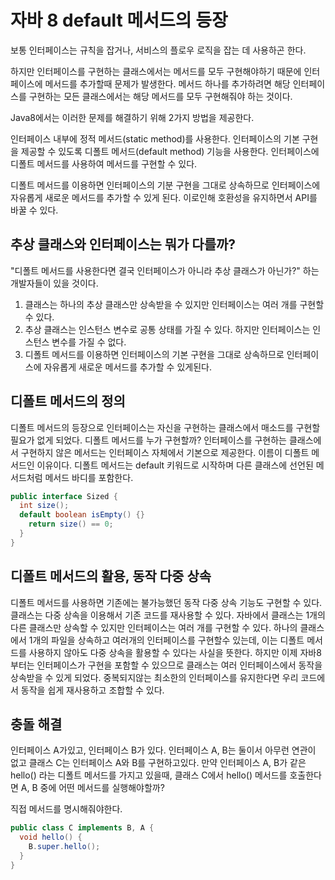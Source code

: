 # 자바 8 default 메서드의 등장
보통 인터페이스는 규칙을 잡거나, 서비스의 플로우 로직을 잡는 데 사용하곤 한다.

하지만 인터페이스를 구현하는 클래스에서는 메서드를 모두 구현해야하기 때문에 인터페이스에 메서드를 추가할때 문제가 발생한다. 메서드 하나를 추가하려면 해당 인터페이스를 구현하는 모든 클래스에서는 해당 메서드를 모두 구현해줘야 하는 것이다.

Java8에서는 이러한 문제를 해결하기 위해 2가지 방법을 제공한다.

인터페이스 내부에 정적 메서드(static method)를 사용한다.
인터페이스의 기본 구현을 제공할 수 있도록 디폴트 메서드(default method) 기능을 사용한다.
인터페이스에 디폴트 메서드를 사용하여 메서드를 구현할 수 있다.

디폴트 메서드를 이용하면 인터페이스의 기분 구현을 그대로 상속하므로 인터페이스에 자유롭게 새로운 메서드를 추가할 수 있게 된다. 이로인해 호환성을 유지하면서 API를 바꿀 수 있다.

## 추상 클래스와 인터페이스는 뭐가 다를까?

"디폴트 메서드를 사용한다면 결국 인터페이스가 아니라 추상 클래스가 아닌가?" 하는 개발자들이 있을 것이다.

1. 클래스는 하나의 추상 클래스만 상속받을 수 있지만 인터페이스는 여러 개를 구현할 수 있다.
2. 추상 클래스는 인스턴스 변수로 공통 상태를 가질 수 있다. 하지만 인터페이스는 인스턴스 변수를 가질 수 없다.
3. 디폴트 메서드를 이용하면 인터페이스의 기본 구현을 그대로 상속하므로 인터페이스에 자유롭게 새로운 메서드를 추가할 수 있게된다. 

## 디폴트 메서드의 정의
디폴트 메서드의 등장으로 인터페이스는 자신을 구현하는 클래스에서 매소드를 구현할 필요가 없게 되었다. 디폴트 메서드를 누가 구현할까? 
인터페이스를 구현하는 클래스에서 구현하지 않은 메서드는 인터페이스 자체에서 기본으로 제공한다. 이름이 디폴트 메서드인 이유이다.
디폴트 메서드는 default 키워드로 시작하며 다른 클래스에 선언된 메서드처럼 메서드 바디를 포함한다.

```java
public interface Sized {
  int size();
  default boolean isEmpty() {}
    return size() == 0;
  }
}
```

## 디폴트 메서드의 활용, 동작 다중 상속
디폴트 메서드를 사용하면 기존에는 불가능했던 동작 다중 상속 기능도 구현할 수 있다.
클래스는 다중 상속을 이용해서 기존 코드를 재사용할 수 있다. 자바에서 클래스는 1개의 다른 클래스만 상속할 수 있지만 인터페이스는 여러 개를 구현할 수 있다.
하나의 클래스에서 1개의 파일을 상속하고 여러개의 인터페이스를 구현할수 있는데, 이는 디폴트 메서드를 사용하지 않아도 다중 상속을 활용할 수 있다는 사실을 뜻한다. 
하지만 이제 자바8부터는 인터페이스가 구현을 포함할 수 있으므로 클래스는 여러 인터페이스에서 동작을 상속받을 수 있게 되었다. 중복되지않는 최소한의 인터페이스를 유지한다면 우리 코드에서 동작을 쉽게 재사용하고 조합할 수 있다.

## 충돌 해결
인터페이스 A가있고, 인터페이스 B가 있다. 인터페이스 A, B는 둘이서 아무런 연관이 없고 클래스 C는 인터페이스 A와 B를 구현하고있다. 만약 인터페이스 A, B가 같은 hello() 라는 디폴트 메서드를 가지고 있을때, 클래스 C에서 hello() 메서드를 호출한다면 A, B 중에 어떤 메서드를 실행해야할까?

직접 메서드를 명시해줘야한다.
```java
public class C implements B, A {
  void hello() {
    B.super.hello();
  }
}
```

